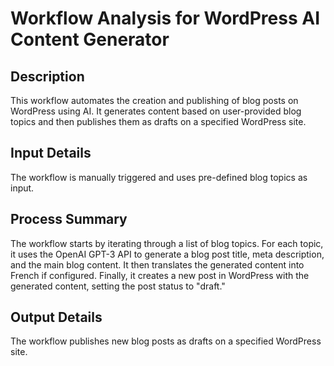 # Workflow Analysis for WordPress AI Content Generator

## Description
This workflow automates the creation and publishing of blog posts on WordPress using AI. It generates content based on user-provided blog topics and then publishes them as drafts on a specified WordPress site.

## Input Details
The workflow is manually triggered and uses pre-defined blog topics as input.

## Process Summary
The workflow starts by iterating through a list of blog topics. For each topic, it uses the OpenAI GPT-3 API to generate a blog post title, meta description, and the main blog content. It then translates the generated content into French if configured. Finally, it creates a new post in WordPress with the generated content, setting the post status to "draft."

## Output Details
The workflow publishes new blog posts as drafts on a specified WordPress site.
